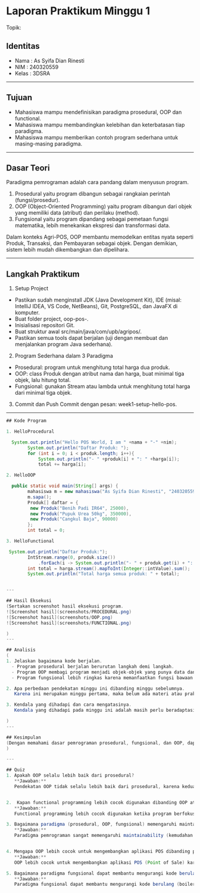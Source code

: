 # Laporan Praktikum Minggu 1
Topik: 

## Identitas
- Nama  : As Syifa Dian Rinesti
- NIM   : 240320559
- Kelas : 3DSRA

---

## Tujuan
- Mahasiswa mampu mendefinisikan paradigma prosedural, OOP dan functional.
- Mahasiswa mampu membandingkan kelebihan dan keterbatasan tiap paradigma.
- Mahasiswa mampu memberikan contoh program sederhana untuk masing-masing paradigma.


---

## Dasar Teori
Paradigma pemrograman adalah cara pandang dalam menyusun program.
1. Prosedural yaitu program dibangun sebagai rangkaian perintah (fungsi/prosedur).
2. OOP (Object-Oriented Programming) yaitu program dibangun dari objek yang memiliki data (atribut) dan perilaku (method).
3. Fungsional yaitu program dipandang sebagai pemetaan fungsi matematika, lebih menekankan ekspresi dan transformasi data.

Dalam konteks Agri-POS, OOP membantu memodelkan entitas nyata seperti Produk, Transaksi, dan Pembayaran sebagai objek. Dengan demikian, sistem lebih mudah dikembangkan dan dipelihara.


---

## Langkah Praktikum
1. Setup Project
- Pastikan sudah menginstall JDK (Java Development Kit), IDE (misal: IntelliJ IDEA, VS Code, NetBeans), Git, PostgreSQL, dan JavaFX di komputer.
- Buat folder project, oop-pos-<nim>.
- Inisialisasi repositori Git.
- Buat struktur awal src/main/java/com/upb/agripos/.
- Pastikan semua tools dapat berjalan (uji dengan membuat dan menjalankan program Java sederhana).

2. Program Sederhana dalam 3 Paradigma
- Prosedural: program untuk menghitung total harga dua produk.
- OOP: class Produk dengan atribut nama dan harga, buat minimal tiga objek, lalu hitung total.
- Fungsional: gunakan Stream atau lambda untuk menghitung total harga dari minimal tiga objek.

3. Commit dan Push
Commit dengan pesan: week1-setup-hello-pos.

---


``` java
## Kode Program

1. HelloProcedural

  System.out.println("Hello POS World, I am " +nama + "-" +nim);
        System.out.println("Daftar Produk: ");
        for (int i = 0; i < produk.length; i++){
            System.out.println("- " +produk[i] + ": " +harga[i]);
            total += harga[i];

2. HelloOOP

  public static void main(String[] args) {
        mahasiswa m = new mahasiswa("As Syifa Dian Rinesti", "240320559");
        m.sapa();
        Produk[] daftar = {
         new Produk("Benih Padi IR64", 25000),
         new Produk("Pupuk Urea 50kg", 350000),
         new Produk("Cangkul Baja", 90000)
        };
        int total = 0;

3. HelloFunctional

 System.out.println("Daftar Produk:");
        IntStream.range(0, produk.size())
            .forEach(i -> System.out.println("- " + produk.get(i) + ": " + harga.get(i)));
        int total = harga.stream().mapToInt(Integer::intValue).sum();
        System.out.println("Total harga semua produk: " + total);


---

## Hasil Eksekusi
(Sertakan screenshot hasil eksekusi program.  
![Screenshot hasil](screenshots/PROCEDURAL.png)
![Screenshot hasil](screenshots/OOP.png)
![Screenshot hasil](screenshots/FUNCTIONAL.png)

)
---

## Analisis
(
1. Jelaskan bagaimana kode berjalan.
  - Program prosedural berjalan berurutan langkah demi langkah.
  - Program OOP membagi program menjadi objek-objek yang punya data dan fungsi sendiri.
  - Program fungsional lebih ringkas karena memanfaatkan fungsi bawaan untuk mengolah data tanpa banyak perulangan manual.

2. Apa perbedaan pendekatan minggu ini dibanding minggu sebelumnya.
   Karena ini merupakan minggu pertama, maka belum ada materi atau praktik sebelumnya yang bisa dijadikan perbandingan.

3. Kendala yang dihadapi dan cara mengatasinya.
   Kendala yang dihadapi pada minggu ini adalah masih perlu beradaptasi dengan lingkungan pemrograman Java dan memahami struktur dasar seperti class, method, serta sintaksnya. Cara mengatasinya yaitu dengan mempelajari kembali contoh kode sederhana, membaca dokumentasi Java, dan berlatih menulis serta menjalankan program secara bertahap hingga memahami alurnya dengan baik.

)
---

## Kesimpulan
(Dengan memahami dasar pemrograman prosedural, fungsional, dan OOP, dapat disimpulkan bahwa penggunaan class dan object dalam OOP membuat program menjadi lebih terstruktur, modular, dan mudah dikembangkan, dibandingkan pendekatan prosedural yang berjalan secara berurutan tanpa pemisahan bagian logika program.
)

---

## Quiz
1. Apakah OOP selalu lebih baik dari prosedural?
   **Jawaban:**
   Pendekatan OOP tidak selalu lebih baik dari prosedural, karena keduanya memiliki keunggulan masing-masing. OOP lebih sesuai untuk program yang kompleks dan membutuhkan struktur yang terorganisir, sedangkan pendekatan prosedural lebih efektif digunakan pada program yang sederhana dan memiliki alur kerja yang langsung. Pemilihan pendekatan tergantung pada tujuan dan tingkat kompleksitas program yang dibuat.


2.  Kapan functional programming lebih cocok digunakan dibanding OOP atau prosedural?
   **Jawaban:**
   Functional programming lebih cocok digunakan ketika program berfokus pada pengolahan data yang bersifat berulang, kompleks, atau memerlukan transformasi data secara efisien. Pendekatan ini sangat sesuai untuk kasus seperti analisis data, pemrosesan koleksi (list, array), dan operasi matematis, karena dapat menulis kode yang lebih singkat, mudah diuji, serta meminimalkan kesalahan akibat perubahan data (mutasi). Jadi, functional programming lebih unggul ketika dibutuhkan kode yang ringkas, bersifat deklaratif, dan berorientasi pada hasil, bukan pada langkah-langkah proses seperti pada OOP atau prosedural.

3. Bagaimana paradigma (prosedural, OOP, fungsional) memengaruhi maintainability dan scalability aplikasi?
   **Jawaban:**
   Paradigma pemrograman sangat memengaruhi maintainability (kemudahan pemeliharaan) dan scalability (kemampuan aplikasi untuk dikembangkan). Pada paradigma prosedural, program biasanya lebih sederhana tetapi sulit dipelihara saat ukurannya membesar karena logika bercampur dalam satu alur. Paradigma OOP meningkatkan maintainability dan scalability karena kode dibagi menjadi class dan object, sehingga lebih mudah dikelola, diuji, serta dikembangkan tanpa mengubah keseluruhan program. Sementara itu, paradigma fungsional mendukung maintainability dengan cara meminimalkan efek samping dan membuat fungsi bersifat mandiri, sehingga mudah diuji dan diperluas. Dengan demikian, semakin baik struktur paradigma yang digunakan, semakin mudah aplikasi untuk dirawat dan dikembangkan di masa depan.


4. Mengapa OOP lebih cocok untuk mengembangkan aplikasi POS dibanding prosedural?
   **Jawaban:**
   OOP lebih cocok untuk mengembangkan aplikasi POS (Point of Sale) karena pendekatan ini memungkinkan program dibangun dari objek-objek yang mewakili entitas nyata, seperti Produk, Pelanggan, Transaksi, dan Kasir. Dengan OOP, setiap objek memiliki data dan perilaku sendiri, sehingga kode menjadi lebih terstruktur, mudah diubah, dan dapat digunakan kembali. Selain itu, OOP memudahkan pengembang menambahkan fitur baru—seperti laporan penjualan atau diskon—tanpa harus mengubah seluruh program. Sementara pada pendekatan prosedural, logika program cenderung bercampur, sehingga sulit dikelola jika aplikasi menjadi besar dan kompleks.

5. Bagaimana paradigma fungsional dapat membantu mengurangi kode berulang (boilerplate code)?
   **Jawaban:**
   Paradigma fungsional dapat membantu mengurangi kode berulang (boilerplate code) karena berfokus pada penggunaan fungsi-fungsi murni dan operasi deklaratif untuk memproses data. Dalam pemrograman fungsional, banyak tugas yang biasanya membutuhkan perulangan manual dapat digantikan dengan fungsi bawaan seperti map(), filter(), dan reduce(). Dengan begitu, programmer tidak perlu menulis kode berulang seperti inisialisasi variabel, perulangan, atau kondisi yang sama berkali-kali. Selain itu, fungsi dalam paradigma fungsional dapat digunakan kembali tanpa tergantung pada keadaan (state) tertentu, sehingga program menjadi lebih ringkas, mudah dibaca, dan lebih konsisten.